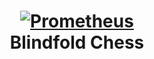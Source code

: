 <h1 align="center" style="border-bottom: none">
    <a href="https://prometheus.io" target="_blank"><img alt="Prometheus" src="./assets/heading-icon.svg"></a><br>Blindfold Chess
</h1>

